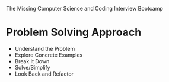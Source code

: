 The Missing Computer Science and Coding Interview Bootcamp

# Problem Solving Approach
* Understand the Problem
* Explore Concrete Examples
* Break It Down
* Solve/Simplify
* Look Back and Refactor